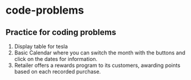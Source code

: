 # code-problems

## Practice for coding problems

1. Display table for tesla 
2. Basic Calendar where you can switch the month with the buttons and click on the dates for information.
3. Retailer offers a rewards program to its customers, awarding points based on each recorded purchase.

